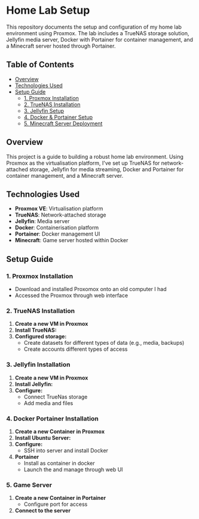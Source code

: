 # Home Lab Setup

This repository documents the setup and configuration of my home lab environment using Proxmox. The lab includes a TrueNAS storage solution, Jellyfin media server, Docker with Portainer for container management, and a Minecraft server hosted through Portainer.

## Table of Contents

- [Overview](#overview)
- [Technologies Used](#technologies-used)
- [Setup Guide](#setup-guide)
  - [1. Proxmox Installation](#1-proxmox-installation)
  - [2. TrueNAS Installation](#2-truenas-installation)
  - [3. Jellyfin Setup](#3-jellyfin-setup)
  - [4. Docker & Portainer Setup](#4-docker--portainer-setup)
  - [5. Minecraft Server Deployment](#5-game-server)

## Overview

This project is a guide to building a robust home lab environment. Using Proxmox as the virtualisation platform, I've set up TrueNAS for network-attached storage, Jellyfin for media streaming, Docker and Portainer for container management, and a Minecraft server.

## Technologies Used

- **Proxmox VE**: Virtualisation platform
- **TrueNAS**: Network-attached storage
- **Jellyfin**: Media server
- **Docker**: Containerisation platform
- **Portainer**: Docker management UI
- **Minecraft**: Game server hosted within Docker

## Setup Guide

### 1. Proxmox Installation
- Download and installed Proxomox onto an old computer I had 
- Accessed the Proxmox through web interface

### 2. TrueNAS Installation
1. **Create a new VM in Proxmox**
2. **Install TrueNAS:**
3. **Configured storage:**
   - Create datasets for different types of data (e.g., media, backups)
   - Create accounts different types of access

### 3. Jellyfin Installation
1. **Create a new VM in Proxmox**
2. **Install Jellyfin:**
3. **Configure:**
   - Connect TrueNas storage
   - Add media and files

### 4. Docker Portainer  Installation
1. **Create a new Container in Proxmox**
2. **Install Ubuntu Server:**
3. **Configure:**
   - SSH into server and install Docker
4. **Portainer**
   - Install as container in docker
   - Launch the and manage through web UI

### 5. Game Server
1. **Create a new Container in Portainer**
   - Configure port for access
3. **Connect to the server**

